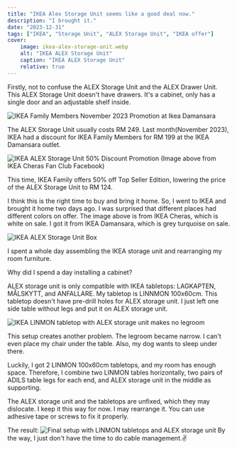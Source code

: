 ```yaml
---
title: "IKEA Alex Storage Unit seems like a good deal now."
description: "I brought it."
date: "2023-12-31"
tags: ["IKEA", "Storage Unit", "ALEX Storage Unit", "IKEA offer"]
cover:
    image: ikea-alex-storage-unit.webp
    alt: "IKEA ALEX Storage Unit"
    caption: "IKEA ALEX Storage Unit"
    relative: true
---
```


Firstly, not to confuse the ALEX Storage Unit and the ALEX Drawer Unit. This ALEX Storage Unit doesn't have drawers. It's a cabinet, only has a single door and an adjustable shelf inside.

![IKEA Family Members November 2023 Promotion at Ikea Damansara](ikea-family-members-november-2023-promotion-ikea-damansara.webp)

The ALEX Storage Unit usually costs RM 249. Last month(November 2023), IKEA had a discount for IKEA Family Members for RM 199 at the IKEA Damansara outlet. 

![IKEA ALEX Storage Unit 50% Discount Promotion](ikea-alex-storage-unit-promotion-50-percent-discount.webp)
(Image above from IKEA Cheras Fan Club Facebook)

This time, IKEA Family offers 50% off Top Seller Edition, lowering the price of the ALEX Storage Unit to RM 124.

I think this is the right time to buy and bring it home. So, I went to IKEA and brought it home two days ago. I was surprised that different places had different colors on offer. The image above is from IKEA Cheras, which is white on sale. I got it from IKEA Damansara, which is grey turquoise on sale.

![IKEA ALEX Storage Unit Box](ikea-alex-storage-unit-box.webp)

I spent a whole day assembling the IKEA storage unit and rearranging my room furniture. 

Why did I spend a day installing a cabinet?  



ALEX storage unit is only compatible with IKEA tabletops: LAGKAPTEN, MÅLSKYTT, and ANFALLARE. My tabletop is LINNMON 100x60cm. This tabletop doesn't have pre-drill holes for ALEX storage unit. I just left one side table without legs and put it on ALEX storage unit. 

![IKEA LINMON tabletop with ALEX storage unit makes no legroom](ikea-linmon-tabletop-with-alex-storage-unit-no-legroom.webp)

This setup creates another problem. The legroom became narrow. I can't even place my chair under the table. Also, my dog wants to sleep under there.

Luckily, I got 2 LINMON 100x60cm tabletops, and my room has enough space. Therefore, I combine two LINMON tables horizontally, two pairs of ADILS table legs for each end, and ALEX storage unit in the middle as supporting.

The ALEX storage unit and the tabletops are unfixed, which they may dislocate. I keep it this way for now. I may rearrange it. You can use adhesive tape or screws to fix it properly. 

The result:
![Final setup with LINMON tabletops and ALEX storage unit](final-setup-ikea-linmon-tabletops-alex-storage-unit.webp)
By the way, I just don't have the time to do cable management.✌️